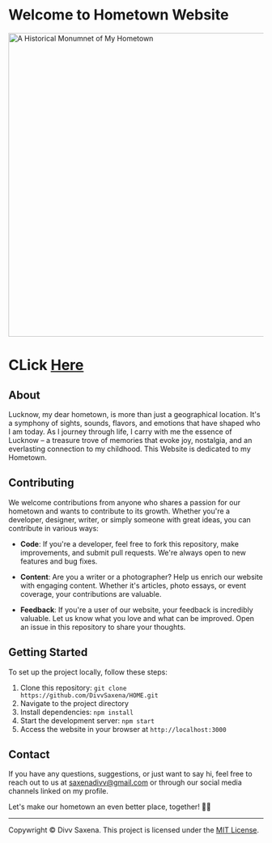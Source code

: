 # Welcome to Hometown Website

<img src="https://www.fabhotels.com/blog/wp-content/uploads/2019/03/1000x650-7.jpg" alt="A Historical Monumnet of My Hometown" width="600px">

<h1>CLick <a href="https://lambent-froyo-511424.netlify.app/" target="_blank">Here</a></h1>

## About

Lucknow, my dear hometown, is more than just a geographical location. It's a symphony of sights, sounds, flavors, and emotions that have shaped who I am today. As I journey through life, I carry with me the essence of Lucknow – a treasure trove of memories that evoke joy, nostalgia, and an everlasting connection to my childhood.
This Website is dedicated to my Hometown.

## Contributing

We welcome contributions from anyone who shares a passion for our hometown and wants to contribute to its growth. Whether you're a developer, designer, writer, or simply someone with great ideas, you can contribute in various ways:

- **Code**: If you're a developer, feel free to fork this repository, make improvements, and submit pull requests. We're always open to new features and bug fixes.

- **Content**: Are you a writer or a photographer? Help us enrich our website with engaging content. Whether it's articles, photo essays, or event coverage, your contributions are valuable.

- **Feedback**: If you're a user of our website, your feedback is incredibly valuable. Let us know what you love and what can be improved. Open an issue in this repository to share your thoughts.

## Getting Started

To set up the project locally, follow these steps:

1. Clone this repository: `git clone https://github.com/DivvSaxena/HOME.git`
2. Navigate to the project directory
3. Install dependencies: `npm install`
4. Start the development server: `npm start`
5. Access the website in your browser at `http://localhost:3000`

## Contact

If you have any questions, suggestions, or just want to say hi, feel free to reach out to us at saxenadivv@gmail.com or through our social media channels linked on my profile.

Let's make our hometown an even better place, together! 🏡🌟

---
Copywright © Divv Saxena. This project is licensed under the [MIT License](LICENSE).
